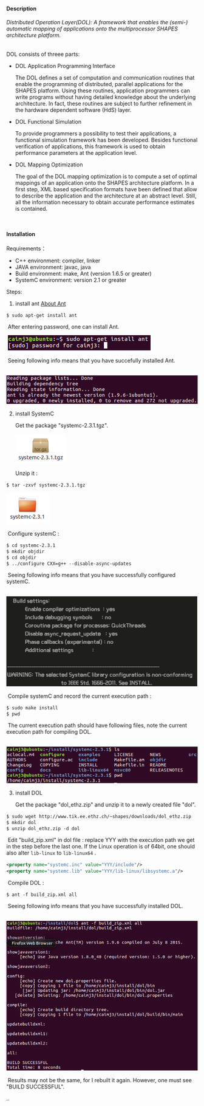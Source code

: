 #### Description

###### Distributed Operation Layer(DOL): A framework that enables the (semi-) automatic mapping of applications onto the multiprocessor SHAPES architecture platform.

DOL  consists of threee parts:

+ DOL Application Programming Interface  

  The DOL defines a set of computation and communication routines that enable the programming of distributed, parallel applications for the SHAPES platform. Using these routines, application programmers can write programs without having detailed knowledge about the underlying architecture. In fact, these routines are subject to further refinement in the hardware dependent software (HdS) layer.

+ DOL Functional Simulation

  To provide programmers a possibility to test their applications, a functional simulation framework has been developed. Besides functional verification of applications, this framework is used to obtain performance parameters at the application level.

+ DOL Mapping Optimization 

  The goal of the DOL mapping optimization is to compute a set of optimal mappings of an application onto the SHAPES architecture platform. In a first step, XML based specification formats have been defined that allow to describe the application and the architecture at an abstract level. Still, all the information necessary to obtain accurate performance estimates is contained.

  ​

#### Installation

Requirements：

+ C++ environment: compiler, linker
+ JAVA environment: javac, java
+ Build environment: make, Ant (version 1.6.5 or greater)
+ SystemC environment: version 2.1 or greater

Steps:

1. install ant  <a href="url">About Ant</a>

```linux
$ sudo apt-get install ant
```

​	After entering password, one can install Ant. 

​	![](img/ant_install_need_pw.png)

​	Seeing following info means that you have succefully installed Ant.

​	![](img/ant_install_successful.png)



2. install SystemC

   Get the package "systemc-2.3.1.tgz".			

   ![](img/systemC_tar.png)

   Unzip it :

```linux
$ tar -zxvf systemc-2.3.1.tgz
```

![](img/systemC_unzip.png)

​	Configure systemC :

```linux
$ cd systemc-2.3.1
$ mkdir objdir
$ cd objdir
$ ../configure CXX=g++ --disable-async-updates 
```

​	Seeing following info means that you have successfully configured systemC.

​	![](img/systemC_successfully_configure.png)

​	Compile systemC  and record the current execution path :

```linux
$ sudo make install
$ pwd
```

​	The current execution path should have following files, note the current execution path for compiling DOL.

​	![](img/systemC_successfully_installed.png)



3. install DOL

   Get the package "dol_ethz.zip" and unzip it to a newly created file "dol".

```linux
$ sudo wget http://www.tik.ee.ethz.ch/~shapes/downloads/dol_ethz.zip
$ mkdir dol
$ unzip dol_ethz.zip -d dol
```

​	Edit "build_zip.xml" in dol file : replace YYY with the execution path we get in the step before the last one. If the Linux operation is of 64bit, one should also alter `lib-linux` to `lib-linux64` .

```xml
<property name="systemc.inc" value="YYY/include"/>
<property name="systemc.lib" value="YYY/lib-linux/libsystemc.a"/>
```

​	Compile DOL :

```linux
$ ant -f build_zip.xml all
```

​	Seeing following info means that you have successfully installed DOL.

​	![](img/DOL_successfully_built.png)

​	Results may not be the same, for I rebuilt it again. However, one must see "BUILD SUCCESSFUL".











..